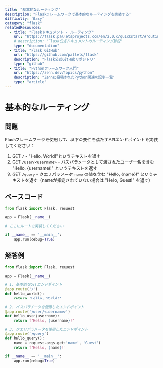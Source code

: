 ```yaml
---
title: "基本的なルーティング"
description: "Flaskフレームワークで基本的なルーティングを実装する"
difficulty: "Easy"
category: "flask"
relatedResources:
  - title: "Flaskドキュメント - ルーティング"
    url: "https://flask.palletsprojects.com/en/2.0.x/quickstart/#routing"
    # description: "Flask公式ドキュメントのルーティング解説"
    type: "documentation"
  - title: "Flask GitHub"
    url: "https://github.com/pallets/flask"
    description: "Flask公式GitHubリポジトリ"
    type: "github"
  - title: "Pythonフレームワーク入門"
    url: "https://zenn.dev/topics/python"
    description: "Zennに投稿されたPython関連の記事一覧"
    type: "article"
---
```


# 基本的なルーティング

## 問題

Flaskフレームワークを使用して、以下の要件を満たすAPIエンドポイントを実装してください：

1. GET `/` - "Hello, World!"というテキストを返す
2. GET `/user/<username>` - パスパラメータとして渡されたユーザー名を含む "Hello, {username}!" というテキストを返す
3. GET `/query` - クエリパラメータ `name` の値を含む "Hello, {name}!" というテキストを返す（nameが指定されていない場合は "Hello, Guest!" を返す）

## ベースコード

```python
from flask import Flask, request

app = Flask(__name__)

# ここにルートを実装してください

if __name__ == '__main__':
    app.run(debug=True)
```

## 解答例

```python
from flask import Flask, request

app = Flask(__name__)

# 1. 基本的なGETエンドポイント
@app.route('/')
def hello_world():
    return 'Hello, World!'

# 2. パスパラメータを使用したエンドポイント
@app.route('/user/<username>')
def hello_user(username):
    return f'Hello, {username}!'

# 3. クエリパラメータを使用したエンドポイント
@app.route('/query')
def hello_query():
    name = request.args.get('name', 'Guest')
    return f'Hello, {name}!'

if __name__ == '__main__':
    app.run(debug=True)
```
